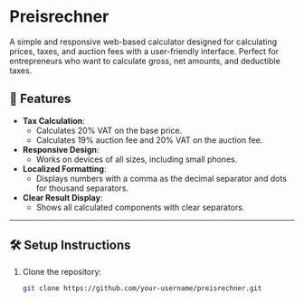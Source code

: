 # Preisrechner

A simple and responsive web-based calculator designed for calculating prices, taxes, and auction fees with a user-friendly interface. Perfect for entrepreneurs who want to calculate gross, net amounts, and deductible taxes.

## 🚀 Features
- **Tax Calculation**:
  - Calculates 20% VAT on the base price.
  - Calculates 19% auction fee and 20% VAT on the auction fee.
- **Responsive Design**:
  - Works on devices of all sizes, including small phones.
- **Localized Formatting**:
  - Displays numbers with a comma as the decimal separator and dots for thousand separators.
- **Clear Result Display**:
  - Shows all calculated components with clear separators.

---

## 🛠 Setup Instructions

1. Clone the repository:
   ```bash
   git clone https://github.com/your-username/preisrechner.git
